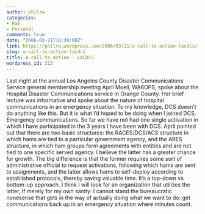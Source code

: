 ```yaml
---
author: philrw
categories:
- Ham
- Personal
comments: true
date: "2006-03-21T16:39:00Z"
link: https://philrw.wordpress.com/2006/03/21/a-call-to-action-lacdcs/
slug: a-call-to-action-lacdcs
title: A call to action - LACDCS
wordpress_id: 313
---
```


Last night at the annual Los Angeles County Disaster Communications Service general membership meeting April Moell, WA6OPS, spoke about the Hospital Disaster Communications service in Orange County. Her brief lecture was informative and spoke about the nature of hospital communications in an emergency situation. To my knowledge, DCS doesn’t do anything like this. But it is what I’d hoped to be doing when I joined DCS. Emergency communications. So far we have not had one single activation in which I have participated in the 3 years I have been with DCS. April pointed out that there are two basic structures: the RACES/DCS/ACS structure in which hams are tied to a particular government agency, and the ARES structure, in which ham groups form agreements with entities and are not tied to one specific served agency. I believe the latter has a greater chance for growth. The big difference is that the former requires some sort of administrative official to request activations, following which hams are sent to assignments, and the latter allows hams to self-deploy according to established protocols, thereby saving valuable time. It’s a top-down vs bottom-up approach. I think I will look for an organization that utilizes the latter, if merely for my own sanity: I cannot stand the bureaucratic nonesense that gets in the way of actually doing what we want to do: get communications back up in an emergency situation where minutes count.




